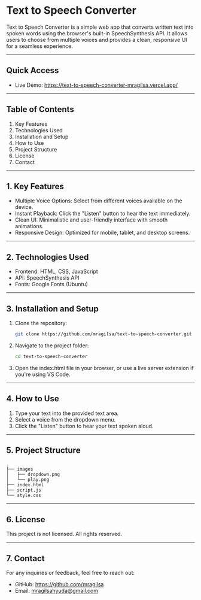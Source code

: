 # Text to Speech Converter 

Text to Speech Converter is a simple web app that converts written text into spoken words using the browser's built-in SpeechSynthesis API. It allows users to choose from multiple voices and provides a clean, responsive UI for a seamless experience.

---

## Quick Access
- Live Demo: https://text-to-speech-converter-mragilsa.vercel.app/

---

## Table of Contents
1. Key Features
2. Technologies Used
3. Installation and Setup
4. How to Use
5. Project Structure
6. License
7. Contact

---

## 1. Key Features
- Multiple Voice Options: Select from different voices available on the device.
- Instant Playback: Click the "Listen" button to hear the text immediately.
- Clean UI: Minimalistic and user-friendly interface with smooth animations.
- Responsive Design: Optimized for mobile, tablet, and desktop screens.

---

## 2. Technologies Used
- Frontend: HTML, CSS, JavaScript
- API: SpeechSynthesis API
- Fonts: Google Fonts (Ubuntu)

---

## 3. Installation and Setup

1. Clone the repository:
   ``` bash
   git clone https://github.com/mragilsa/text-to-speech-converter.git

3. Navigate to the project folder:
   ``` bash
   cd text-to-speech-converter

5. Open the index.html file in your browser, or use a live server extension if you're using VS Code.

---

## 4. How to Use

1. Type your text into the provided text area.
2. Select a voice from the dropdown menu.
3. Click the "Listen" button to hear your text spoken aloud.

---

## 5. Project Structure
```
.
├── images
│   ├── dropdown.png
│   └── play.png
├── index.html
├── script.js
└── style.css
```
---

## 6. License

This project is not licensed. All rights reserved.

---

## 7. Contact

For any inquiries or feedback, feel free to reach out:
- GitHub: https://github.com/mragilsa
- Email: mragilsahyuda@gmail.com
